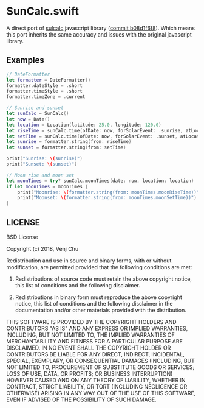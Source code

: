 # SunCalc.swift

A direct port of [sulcalc](https://github.com/mourner/suncalc) javascript library ([commit b08d1f6f8](https://github.com/mourner/suncalc/commit/b08d1f6f8e56a3c0d85469d6cf0ff8675cba40a5)). Which means this port inherits the same accuracy and issues with the original javascript library. 

## Examples

```swift
// DateFormatter
let formatter = DateFormatter()
formatter.dateStyle = .short
formatter.timeStyle = .short
formatter.timeZone = .current

// Sunrise and sunset
let sunCalc = SunCalc()
let now = Date()
let location = Location(latitude: 25.0, longitude: 120.0)
let riseTime = sunCalc.time(ofDate: now, forSolarEvent: .sunrise, atLocation: location)
let setTime = sunCalc.time(ofDate: now, forSolarEvent: .sunset, atLocation: location)
let sunrise = formatter.string(from: riseTime)
let sunset = formatter.string(from: setTime)

print("Sunrise: \(sunrise)")
print("Sunset: \(sunset)")

// Moon rise and moon set
let moonTimes = try? sunCalc.moonTimes(date: now, location: location)
if let moonTimes = moonTimes {
    print("Moonrise: \(formatter.string(from: moonTimes.moonRiseTime))")
    print("Moonset: \(formatter.string(from: moonTimes.moonSetTime))")
}
```

## LICENSE

BSD License

Copyright (c) 2018, Venj Chu

Redistribution and use in source and binary forms, with or without modification, are permitted provided that the following conditions are met:

1. Redistributions of source code must retain the above copyright notice, this list of conditions and the following disclaimer.

2. Redistributions in binary form must reproduce the above copyright notice, this list of conditions and the following disclaimer in the documentation and/or other materials provided with the distribution.

THIS SOFTWARE IS PROVIDED BY THE COPYRIGHT HOLDERS AND CONTRIBUTORS "AS IS" AND ANY EXPRESS OR IMPLIED WARRANTIES, INCLUDING, BUT NOT LIMITED TO, THE IMPLIED WARRANTIES OF MERCHANTABILITY AND FITNESS FOR A PARTICULAR PURPOSE ARE DISCLAIMED. IN NO EVENT SHALL THE COPYRIGHT HOLDER OR CONTRIBUTORS BE LIABLE FOR ANY DIRECT, INDIRECT, INCIDENTAL, SPECIAL, EXEMPLARY, OR CONSEQUENTIAL DAMAGES (INCLUDING, BUT NOT LIMITED TO, PROCUREMENT OF SUBSTITUTE GOODS OR SERVICES; LOSS OF USE, DATA, OR PROFITS; OR BUSINESS INTERRUPTION) HOWEVER CAUSED AND ON ANY THEORY OF LIABILITY, WHETHER IN CONTRACT, STRICT LIABILITY, OR TORT (INCLUDING NEGLIGENCE OR OTHERWISE) ARISING IN ANY WAY OUT OF THE USE OF THIS SOFTWARE, EVEN IF ADVISED OF THE POSSIBILITY OF SUCH DAMAGE.

